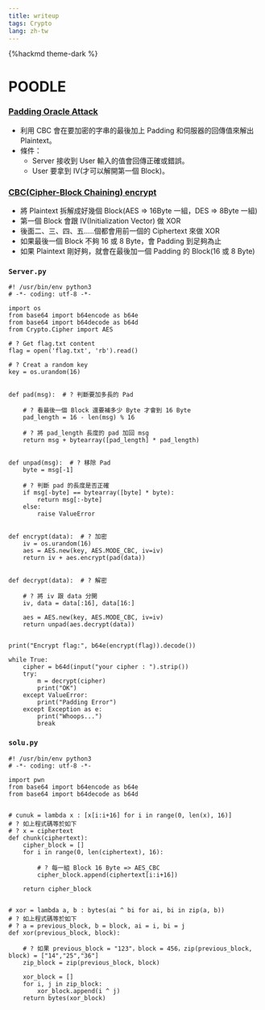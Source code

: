 ```yaml
---
title: writeup
tags: Crypto
lang: zh-tw
---
```


{%hackmd theme-dark %}

# POODLE
### [Padding Oracle Attack](https://zh.wikipedia.org/wiki/%E5%AF%86%E6%96%87%E5%A1%AB%E5%A1%9E%E6%94%BB%E5%87%BB)
- 利用 CBC 會在要加密的字串的最後加上 Padding 和伺服器的回傳值來解出 Plaintext。
- 條件：
    - Server 接收到 User 輸入的值會回傳正確或錯誤。
    - User 要拿到 IV(才可以解開第一個 Block)。

### [CBC(Cipher-Block Chaining) encrypt](https://zh.wikipedia.org/wiki/%E5%88%86%E7%BB%84%E5%AF%86%E7%A0%81%E5%B7%A5%E4%BD%9C%E6%A8%A1%E5%BC%8F)
- 將 Plaintext 拆解成好幾個 Block(AES => 16Byte 一組，DES => 8Byte 一組)
- 第一個 Block 會跟 IV(Initialization Vector) 做 XOR
- 後面二、三、四、五.....個都會用前一個的 Ciphertext 來做 XOR
- 如果最後一個 Block 不夠 16 或 8 Byte，會 Padding 到足夠為止
- 如果 Plaintext 剛好夠，就會在最後加一個 Padding 的 Block(16 或 8 Byte)

### `Server.py`
```python=
#! /usr/bin/env python3
# -*- coding: utf-8 -*-

import os
from base64 import b64encode as b64e
from base64 import b64decode as b64d
from Crypto.Cipher import AES

# ? Get flag.txt content
flag = open('flag.txt', 'rb').read()

# ? Creat a random key
key = os.urandom(16)


def pad(msg):  # ? 判斷要加多長的 Pad

    # ? 看最後一個 Block 還要補多少 Byte 才會到 16 Byte
    pad_length = 16 - len(msg) % 16

    # ? 將 pad_length 長度的 pad 加回 msg
    return msg + bytearray([pad_length] * pad_length)


def unpad(msg):  # ? 移除 Pad
    byte = msg[-1]
    
    # ? 判斷 pad 的長度是否正確
    if msg[-byte] == bytearray([byte] * byte):
        return msg[:-byte]
    else:
        raise ValueError


def encrypt(data):  # ? 加密
    iv = os.urandom(16)
    aes = AES.new(key, AES.MODE_CBC, iv=iv)
    return iv + aes.encrypt(pad(data))


def decrypt(data):  # ? 解密
    
    # ? 將 iv 跟 data 分開
    iv, data = data[:16], data[16:]
    
    aes = AES.new(key, AES.MODE_CBC, iv=iv)
    return unpad(aes.decrypt(data))


print("Encrypt flag:", b64e(encrypt(flag)).decode())

while True:
    cipher = b64d(input("your cipher : ").strip())
    try:
        m = decrypt(cipher)
        print("OK")
    except ValueError:
        print("Padding Error")
    except Exception as e:
        print("Whoops...")
        break

```

### `solu.py`
```python=
#! /usr/bin/env python3
# -*- coding: utf-8 -*-

import pwn
from base64 import b64encode as b64e
from base64 import b64decode as b64d


# cunuk = lambda x : [x[i:i+16] for i in range(0, len(x), 16)]
# ? 如上程式碼等於如下
# ? x = ciphertext
def chunk(ciphertext):
    cipher_block = []
    for i in range(0, len(ciphertext), 16):

        # ? 每一組 Block 16 Byte => AES_CBC
        cipher_block.append(ciphertext[i:i+16])

    return cipher_block


# xor = lambda a, b : bytes(ai ^ bi for ai, bi in zip(a, b))
# ? 如上程式碼等於如下
# ? a = previous_block, b = block, ai = i, bi = j
def xor(previous_block, block):

    # ? 如果 previous_block = "123"，block = 456，zip(previous_block, block) = ["14","25","36"]
    zip_block = zip(previous_block, block)

    xor_block = []
    for i, j in zip_block:
        xor_block.append(i ^ j)
    return bytes(xor_block)
```